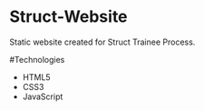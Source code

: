 # Struct-Website
Static website created for Struct Trainee Process.

#Technologies

- HTML5
- CSS3
- JavaScript
